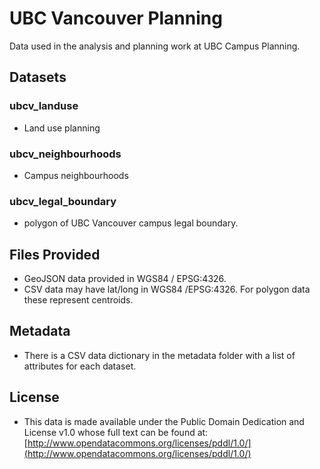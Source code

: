 UBC Vancouver Planning
======================

Data used in the analysis and planning work at UBC Campus Planning.

Datasets
--------
### ubcv_landuse
- Land use planning
### ubcv_neighbourhoods
- Campus neighbourhoods
### ubcv_legal_boundary
- polygon of UBC Vancouver campus legal boundary.


Files Provided
--------------
* GeoJSON data provided in WGS84 / EPSG:4326.
* CSV data may have lat/long in WGS84 /EPSG:4326. For polygon data these represent centroids.

Metadata
--------
* There is a CSV data dictionary in the metadata folder with a list of attributes for each dataset.

License
-------
* This data is made available under the Public Domain Dedication and License v1.0 whose full text can be found at: [http://www.opendatacommons.org/licenses/pddl/1.0/](http://www.opendatacommons.org/licenses/pddl/1.0/)